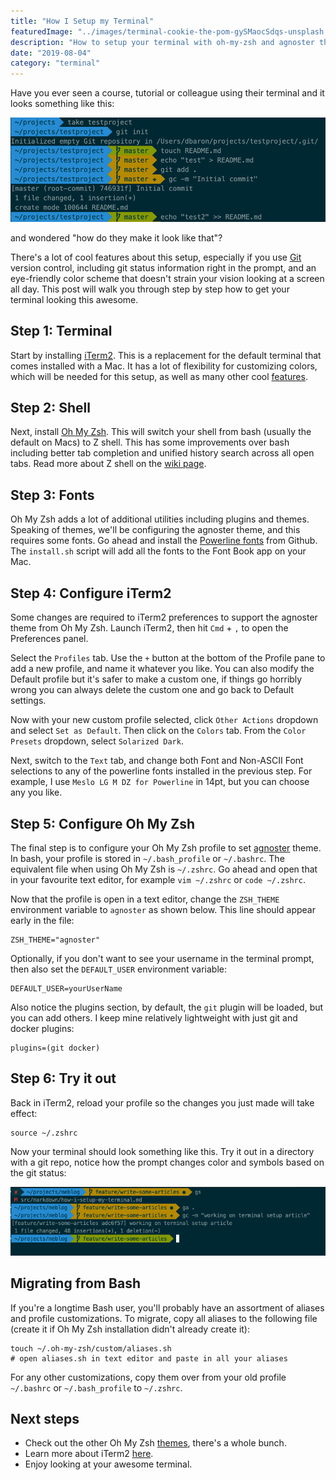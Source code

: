 ```yaml
---
title: "How I Setup my Terminal"
featuredImage: "../images/terminal-cookie-the-pom-gySMaocSdqs-unsplash.jpg"
description: "How to setup your terminal with oh-my-zsh and agnoster theme"
date: "2019-08-04"
category: "terminal"
---
```


Have you ever seen a course, tutorial or colleague using their terminal and it looks something like this:

![terminal-agnoster](../images/terminal-agnoster.png "Terminal Agnoster")

and wondered "how do they make it look like that"?

There's a lot of cool features about this setup, especially if you use [Git](https://git-scm.com/book/en/v2) version control, including git status information right in the prompt, and an eye-friendly color scheme that doesn't strain your vision looking at a screen all day. This post will walk you through step by step how to get your terminal looking this awesome.

## Step 1: Terminal
Start by installing [iTerm2](https://www.iterm2.com/). This is a replacement for the default terminal that comes installed with a Mac. It has a lot of flexibility for customizing colors, which will be needed for this setup, as well as many other cool [features](https://www.iterm2.com/features.html).

## Step 2: Shell
Next, install [Oh My Zsh](https://github.com/ohmyzsh/ohmyzsh). This will switch your shell from bash (usually the default on Macs) to Z shell. This has some improvements over bash including better tab completion and unified history search across all open tabs. Read more about Z shell on the [wiki page](https://en.wikipedia.org/wiki/Z_shell).

## Step 3: Fonts
Oh My Zsh adds a lot of additional utilities including plugins and themes. Speaking of themes, we'll be configuring the agnoster theme, and this requires some fonts. Go ahead and install the [Powerline fonts](https://github.com/powerline/fonts) from Github. The `install.sh` script will add all the fonts to the Font Book app on your Mac.

## Step 4: Configure iTerm2
Some changes are required to iTerm2 preferences to support the agnoster theme from Oh My Zsh. Launch iTerm2, then hit `Cmd` + `,` to open the Preferences panel.

Select the `Profiles` tab. Use the `+` button at the bottom of the Profile pane to add a new profile, and name it whatever you like. You can also modify the Default profile but it's safer to make a custom one, if things go horribly wrong you can always delete the custom one and go back to Default settings.

Now with your new custom profile selected, click `Other Actions` dropdown and select `Set as Default`. Then click on the `Colors` tab. From the `Color Presets` dropdown, select `Solarized Dark`.

Next, switch to the `Text` tab, and change both Font and Non-ASCII Font selections to any of the powerline fonts installed in the previous step. For example, I use `Meslo LG M DZ for Powerline` in 14pt, but you can choose any you like.

## Step 5: Configure Oh My Zsh
The final step is to configure your Oh My Zsh profile to set [agnoster](https://github.com/ohmyzsh/ohmyzsh/wiki/Themes#agnoster) theme. In bash, your profile is stored in `~/.bash_profile` or `~/.bashrc`. The equivalent file when using Oh My Zsh is `~/.zshrc`. Go ahead and open that in your favourite text editor, for example `vim ~/.zshrc` or `code ~/.zshrc`.

Now that the profile is open in a text editor,  change the `ZSH_THEME` environment variable to `agnoster` as shown below. This line should appear early in the file:

```
ZSH_THEME="agnoster"
```

Optionally, if you don't want to see your username in the terminal prompt, then also set the `DEFAULT_USER`  environment variable:

```
DEFAULT_USER=yourUserName
```

Also notice the plugins section, by default, the `git` plugin will be loaded, but you can add others. I keep mine relatively lightweight with just git and docker plugins:

```
plugins=(git docker)
```

## Step 6: Try it out

Back in iTerm2, reload your profile so the changes you just made will take effect:

```
source ~/.zshrc
```

Now your terminal should look something like this. Try it out in a directory with a git repo, notice how the prompt changes color and symbols based on the git status:

![terminal-agnoster-git](../images/terminal-agnoster-git.png "Terminal Agnoster Git")

## Migrating from Bash

If you're a longtime Bash user, you'll probably have an assortment of aliases and profile customizations. To migrate, copy all aliases to the following file (create it if Oh My Zsh installation didn't already create it):

```
touch ~/.oh-my-zsh/custom/aliases.sh
# open aliases.sh in text editor and paste in all your aliases
```

For any other customizations, copy them over from your old profile `~/.bashrc` or `~/.bash_profile` to `~/.zshrc`.

## Next steps

* Check out the other Oh My Zsh [themes](https://github.com/ohmyzsh/ohmyzsh/wiki/Themes), there's a whole bunch.
* Learn more about iTerm2 [here](https://www.iterm2.com/documentation.html).
* Enjoy looking at your awesome terminal.